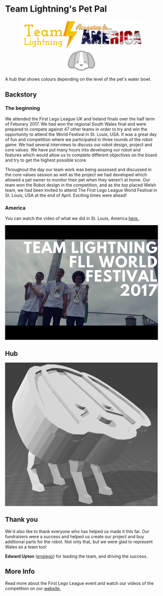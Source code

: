 # Team Lightning's Pet Pal

<img style="display: block;margin-left: auto;margin-right: auto;width: 80%;" src="docs/america-logo.png">
<img style="display: block;margin-left: auto;margin-right: auto;width: 20%;" src="docs/plain-logo.png">


A hub that shows colours depending on the level of the pet's water bowl.

## Backstory

### The beginning

We attended the First Lego League UK and Ireland finals over the half term of Feburary 2017.  We had won the regional South Wales final and were prepared to compete against 47 other teams in order to try and win the opportunity to attend the World Festival in St. Louis, USA.  It was a great day of fun and competition where we participated in three rounds of the robot game. We had several interviews to discuss our robot design, project and core values.  We have put many hours into developing our robot and features which would allow us to complete different objectives on the board and try to get the highest possible score.

​Throughout the day our team work was being assessed and discussed in the core values session as well as the project we had developed which allowed a pet owner to monitor their pet when they weren’t at home.
Our team won the Robot design in the competition, and as the top placed Welsh team, we had been invited to attend The First Lego League World Festival in St. Louis, USA at the end of April.  Exciting times were ahead!

### America

You can watch the video of what we did in St. Louis, America [here.](https://www.youtube.com/watch?v=fzEO07LA4Jw).

[![St. Louis](docs/america.jpg?raw=true)](https://www.youtube.com/watch?v=fzEO07LA4Jw)

## Hub

![Pet Pal Hub](docs/Entire_Model.PNG?raw=true "Pet Pal Hub")

## Thank you

We'd also like to thank everyone who has helped us made it this far. Our fundraisers were a success and helped us create our project and buy additional parts for the robot. Not only that, but we were glad to represent Wales as a team too!

**Edward Upton** ([engiego](http://github.com/engiego)) for leading the team, and driving the success.

## More Info

Read more about the First Lego League event and watch our videos of the competition on our [website.](http://team-lightning.weebly.com/fll-world-final-2017.html)
